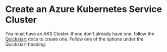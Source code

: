 # Create an Azure Kubernetes Service Cluster

You must have an AKS Cluster. If you don't already have one, follow the [Quickstart](https://learn.microsoft.com/en-us/azure/aks/) docs to create one. Follow one of the options under the Quickstart heading.
